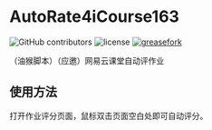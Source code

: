 # AutoRate4iCourse163
![GitHub contributors](https://img.shields.io/github/contributors/DuckSoft/AutoRate4iCourse163.svg)
![license](https://img.shields.io/github/license/DuckSoft/AutoRate4iCourse163.svg)
[![greasefork](https://img.shields.io/badge/greasyfork-available-brightgreen.svg)](https://greasyfork.org/zh-CN/scripts/39745-autorate4icourse163)

（油猴脚本）（应邀）网易云课堂自动评作业

## 使用方法
打开作业评分页面，鼠标双击页面空白处即可自动评分。

